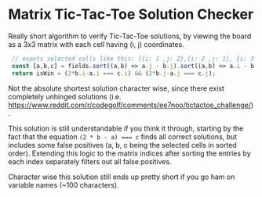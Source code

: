# Matrix Tic-Tac-Toe Solution Checker
Really short algorithm to verify Tic-Tac-Toe solutions, by viewing the board as a 3x3 matrix
with each cell having (i, j) coordinates. 

```js
 // expets selected cells like this: [{i: 1 ,j: 2},{i: 2 ,j: 1}, {i: 3 ,j: 3}];
 const [a,b,c] = fields.sort((a,b) => a.j - b.j).sort((a,b) => a.i - b.i)
 return isWin = (2*b.i-a.i === c.i) && (2*b.j-a.j === c.j);
```

Not the absolute shortest solution character wise, 
since there exist completely unhinged solutions 
(i.e. https://www.reddit.com/r/codegolf/comments/ee7noo/tictactoe_challenge/).

This solution is still understandable if you think it through, starting
by the fact that the equation `(2 * b - a) === c` finds all correct solutions,
but includes some false positives (a, b, c being the selected cells in sorted order).
Extending this logic to the matrix indices after sorting the entries by
each index separately filters out all false positives.

Character wise this solution still ends up pretty short if you go ham on variable names (~100 characters).

